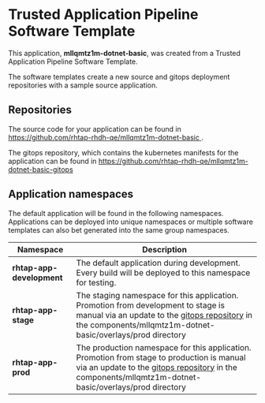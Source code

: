 # Trusted Application Pipeline Software Template

This application, **mllqmtz1m-dotnet-basic**, was created from a Trusted Application Pipeline Software Template.

The software templates create a new source and gitops deployment repositories with a sample source application. 

## Repositories

The source code for your application can be found in [https://github.com/rhtap-rhdh-qe/mllqmtz1m-dotnet-basic ](https://github.com/rhtap-rhdh-qe/mllqmtz1m-dotnet-basic ).
 
The gitops repository, which contains the kubernetes manifests for the application can be found in 
[https://github.com/rhtap-rhdh-qe/mllqmtz1m-dotnet-basic-gitops ](https://github.com/rhtap-rhdh-qe/mllqmtz1m-dotnet-basic-gitops ) 

## Application namespaces 

The default application will be found in the following namespaces. Applications can be deployed into unique namespaces or multiple software templates can also bet generated into the same group namespaces.  

|  Namespace   |  Description   |  
| -------- | -------- |   
| **rhtap-app-development** | The default application during development. Every build will be deployed to this namespace for testing. | 
| **rhtap-app-stage** | The staging namespace for this application. Promotion from development to stage is manual via an update to the [gitops repository](https://github.com/rhtap-rhdh-qe/mllqmtz1m-dotnet-basic-gitops ) in the components/mllqmtz1m-dotnet-basic/overlays/prod directory |  
| **rhtap-app-prod** | The production namespace for this application. Promotion from stage to production is manual via an update to the [gitops repository](https://github.com/rhtap-rhdh-qe/mllqmtz1m-dotnet-basic-gitops ) in the components/mllqmtz1m-dotnet-basic/overlays/prod directory | 